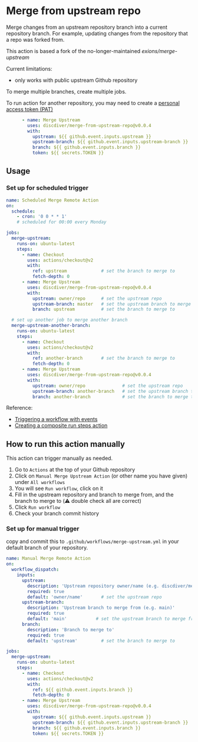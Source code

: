 # Merge from upstream repo
Merge changes from an upstream repository branch into a current repository branch. For example, updating changes from the repository that a repo was forked from.

This action is based a fork of the no-longer-maintained *exions/merge-upstream*

Current limitations:
- only works with public upstream Github repository

To merge multiple branches, create multiple jobs.

To run action for another repository, you may need to create a [personal access token (PAT)](https://docs.github.com/en/github/authenticating-to-github/creating-a-personal-access-token)
```yaml
      - name: Merge Upstream
        uses: discdiver/merge-from-upstream-repo@v0.0.4
        with:
          upstream: ${{ github.event.inputs.upstream }}
          upstream-branch: ${{ github.event.inputs.upstream-branch }}
          branch: ${{ github.event.inputs.branch }}
          token: ${{ secrets.TOKEN }}
```

## Usage

### Set up for scheduled trigger

```yaml
name: Scheduled Merge Remote Action
on: 
  schedule:
    - cron: '0 0 * * 1'
    # scheduled for 00:00 every Monday

jobs:
  merge-upstream:
    runs-on: ubuntu-latest
    steps: 
      - name: Checkout
        uses: actions/checkout@v2
        with:
          ref: upstream             # set the branch to merge to
          fetch-depth: 0 
      - name: Merge Upstream
        uses: discdiver/merge-from-upstream-repo@v0.0.4
        with:
          upstream: owner/repo      # set the upstream repo
          upstream-branch: master   # set the upstream branch to merge from
          branch: upstream          # set the branch to merge to

  # set up another job to merge another branch
  merge-upstream-another-branch:
    runs-on: ubuntu-latest
    steps: 
      - name: Checkout
        uses: actions/checkout@v2
        with:
          ref: another-branch       # set the branch to merge to
          fetch-depth: 0 
      - name: Merge Upstream
        uses: discdiver/merge-from-upstream-repo@v0.0.4
        with:
          upstream: owner/repo              # set the upstream repo
          upstream-branch: another-branch   # set the upstream branch to merge from
          branch: another-branch            # set the branch to merge to

```



Reference: 
- [Triggering a workflow with events](https://docs.github.com/en/actions/configuring-and-managing-workflows/configuring-a-workflow#triggering-a-workflow-with-events)
- [Creating a composite run steps action](https://docs.github.com/en/actions/creating-actions/creating-a-composite-run-steps-action)

## How to run this action manually

This action can trigger manually as needed. 

1. Go to `Actions` at the top of your Github repository
2. Click on `Manual Merge Upstream Action` (or other name you have given) under `All workflows`
3. You will see `Run workflow`, click on it
4. Fill in the upstream repository and branch to merge from, and the branch to merge to (⚠️ double check all are correct)
5. Click `Run workflow`
6. Check your branch commit history

### Set up for manual trigger
copy and commit this to `.github/workflows/merge-upstream.yml` in your default branch of your repository.

```yaml
name: Manual Merge Remote Action
on: 
  workflow_dispatch:
    inputs:
      upstream:
        description: 'Upstream repository owner/name (e.g. discdiver/merge-from-upstream-repo')'
        required: true
        default: 'owner/name'       # set the upstream repo
      upstream-branch:
        description: 'Upstream branch to merge from (e.g. main)'
        required: true
        default: 'main'           # set the upstream branch to merge from
      branch:
        description: 'Branch to merge to'
        required: true
        default: 'upstream'         # set the branch to merge to

jobs:
  merge-upstream:
    runs-on: ubuntu-latest
    steps: 
      - name: Checkout
        uses: actions/checkout@v2
        with:
          ref: ${{ github.event.inputs.branch }}
          fetch-depth: 0 
      - name: Merge Upstream
        uses: discdiver/merge-from-upstream-repo@v0.0.4
        with:
          upstream: ${{ github.event.inputs.upstream }}
          upstream-branch: ${{ github.event.inputs.upstream-branch }}
          branch: ${{ github.event.inputs.branch }}
          token: ${{ secrets.TOKEN }}
```
